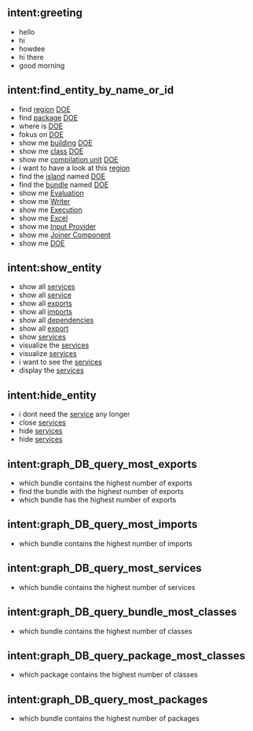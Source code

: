 ## intent:greeting
- hello
- hi
- howdee
- hi there
- good morning

## intent:find_entity_by_name_or_id
- find [region](entity_type) [DOE](unit_name)
- find [package](entity_type:region) [DOE](unit_name)
- where is [DOE](unit_name)
- fokus on [DOE](unit_name)
- show me [building](entity_type) [DOE](unit_name)
- show me [class](entity_type:building) [DOE](unit_name)
- show me [compilation unit](entity_type:building) [DOE](unit_name)
- i want to have a look at this [region](entity_type)
- find the [island](entity_type) named [DOE](unit_name)
- find the [bundle](entity_type:island) named [DOE](unit_name)
- show me [Evaluation](unit_name)
- show me [Writer](unit_name)
- show me [Execution](unit_name)
- show me [Excel](unit_name)
- show me [Input Provider](unit_name)
- show me [Joiner Component](unit_name)
- show me [DOE](unit_name)

## intent:show_entity
- show all [services](entity_to_display) 
- show all [service](entity_to_display:services)
- show all [exports](entity_to_display) 
- show all [imports](entity_to_display) 
- show all [dependencies](entity_to_display:exports) 
- show all [export](entity_to_display:exports)
- show [services](entity_to_display)
- visualize the [services](entity_to_display)
- visualize [services](entity_to_display)
- i want to see the [services](entity_to_display)
- display the [services](entity_to_display)

## intent:hide_entity
- i dont need the [service](entity_to_display:services) any longer
- close [services](entity_to_display)
- hide [services](entity_to_display)
- hide [services](entity_to_display)

## intent:graph_DB_query_most_exports
- which bundle contains the highest number of exports
- find the bundle with the highest number of exports
- which bundle has the highest number of exports

## intent:graph_DB_query_most_imports
- which bundle contains the highest number of imports

## intent:graph_DB_query_most_services
- which bundle contains the highest number of services

## intent:graph_DB_query_bundle_most_classes
- which bundle contains the highest number of classes

## intent:graph_DB_query_package_most_classes
- which package contains the highest number of classes

## intent:graph_DB_query_most_packages
- which bundle contains the highest number of packages
